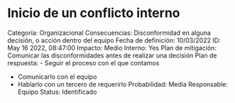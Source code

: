 # Inicio de un conflicto interno

Categoría: Organizacional
Consecuencias: Disconformidad en alguna decisión, o acción dentro del equipo
Fecha de definición: 10/03/2022
ID: May 16 2022, 08:47:00
Impacto: Medio
Interno: Yes
Plan de mitigación: Comunicar las disconformidades antes de realizar una decisión
Plan de respuesta: - Seguir el proceso con el que contamos
- Comunicarlo con el equipo
- Hablarlo con un tercero de requerirlo
Probabilidad: Media
Responsable: Equipo
Status: Identificado